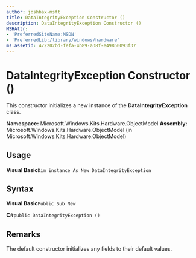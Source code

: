 ```yaml
---
author: joshbax-msft
title: DataIntegrityException Constructor ()
description: DataIntegrityException Constructor ()
MSHAttr:
- 'PreferredSiteName:MSDN'
- 'PreferredLib:/library/windows/hardware'
ms.assetid: 472202bd-fefa-4b89-a38f-e49860093f37
---
```


# DataIntegrityException Constructor ()


This constructor initializes a new instance of the **DataIntegrityException** class.

**Namespace:** Microsoft.Windows.Kits.Hardware.ObjectModel **Assembly:** Microsoft.Windows.Kits.Hardware.ObjectModel (in Microsoft.Windows.Kits.Hardware.ObjectModel)

## Usage


**Visual Basic**`Dim instance As New DataIntegrityException`

## Syntax


**Visual Basic**`Public Sub New`

**C#**`public DataIntegrityException ()`

## Remarks


The default constructor initializes any fields to their default values.

 

 






